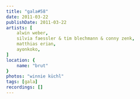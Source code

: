 ```yaml
---
title: "gala#58"
date: 2011-03-22
publishDate: 2011-03-22
artists: [
    alwin weber,
    silvia faessler & tim blechmann & conny zenk,
    matthias erian,
    ayonkoko,
]
location: {
    name: "brut"
}
photos: "winnie küchl"
tags: [gala]
recordings: []
---
```

